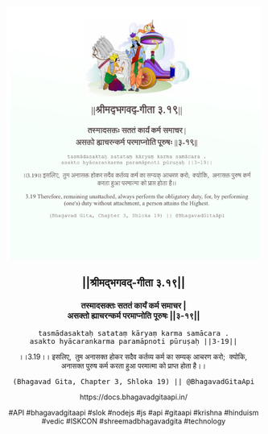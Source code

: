 <img src="../../asset/BG_3_19.png"/>
<center><h2>||श्रीमद्‍भगवद्‍-गीता ३.१९||</h2>
<h3>तस्मादसक्तः सततं कार्यं कर्म समाचर |<br/>असक्तो ह्याचरन्कर्म परमाप्नोति पूरुषः ||३-१९||</h3>
<pre>tasmādasaktaḥ satataṃ kāryaṃ karma samācara .<br/>asakto hyācarankarma paramāpnoti pūruṣaḥ ||3-19||</pre>
<p>।।3.19।। इसलिए,  तुम अनासक्त होकर सदैव कर्तव्य कर्म का सम्यक् आचरण करो;  क्योकि,  अनासक्त पुरुष कर्म करता हुआ परमात्मा को प्राप्त होता है।।</p>
<pre>(Bhagavad Gita, Chapter 3, Shloka 19) || @BhagavadGitaApi</pre><p>https://docs.bhagavadgitaapi.in/</p><p>#API #bhagavadgitaapi #slok #nodejs #js #api #gitaapi #krishna #hinduism #vedic #ISKCON #shreemadbhagavadgita #technology</p></center>